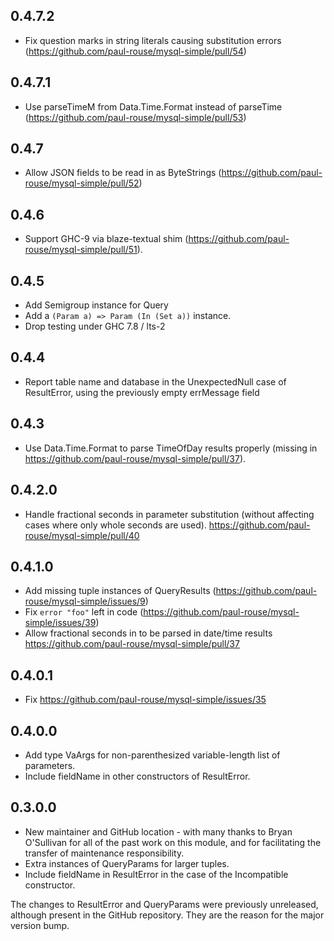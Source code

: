 ## 0.4.7.2

* Fix question marks in string literals causing substitution errors (https://github.com/paul-rouse/mysql-simple/pull/54)

## 0.4.7.1

* Use parseTimeM from Data.Time.Format instead of parseTime (https://github.com/paul-rouse/mysql-simple/pull/53)

## 0.4.7

*  Allow JSON fields to be read in as ByteStrings (https://github.com/paul-rouse/mysql-simple/pull/52)

## 0.4.6

* Support GHC-9 via blaze-textual shim (https://github.com/paul-rouse/mysql-simple/pull/51).

## 0.4.5

* Add Semigroup instance for Query
* Add a `(Param a) => Param (In (Set a))` instance.
* Drop testing under GHC 7.8 / lts-2

## 0.4.4

* Report table name and database in the UnexpectedNull case of ResultError, using the previously empty errMessage field

## 0.4.3

* Use Data.Time.Format to parse TimeOfDay results properly (missing in https://github.com/paul-rouse/mysql-simple/pull/37).

## 0.4.2.0

* Handle fractional seconds in parameter substitution (without affecting cases where only whole seconds are used).  https://github.com/paul-rouse/mysql-simple/pull/40

## 0.4.1.0

* Add missing tuple instances of QueryResults (https://github.com/paul-rouse/mysql-simple/issues/9)
* Fix `error "foo"` left in code (https://github.com/paul-rouse/mysql-simple/issues/39)
* Allow fractional seconds in to be parsed in date/time results https://github.com/paul-rouse/mysql-simple/pull/37

## 0.4.0.1

* Fix https://github.com/paul-rouse/mysql-simple/issues/35

## 0.4.0.0

* Add type VaArgs for non-parenthesized variable-length list of parameters.
* Include fieldName in other constructors of ResultError.

## 0.3.0.0

* New maintainer and GitHub location - with many thanks to Bryan O'Sullivan for all of the past work on this module, and for facilitating the transfer of maintenance responsibility.
* Extra instances of QueryParams for larger tuples.
* Include fieldName in ResultError in the case of the Incompatible constructor.

The changes to ResultError and QueryParams were previously unreleased,
although present in the GitHub repository.  They are the reason for the
major version bump.
